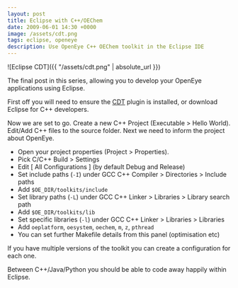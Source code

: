 ```yaml
---
layout: post
title: Eclipse with C++/OEChem
date: 2009-06-01 14:30 +0000
image: /assets/cdt.png
tags: eclipse, openeye
description: Use OpenEye C++ OEChem toolkit in the Eclipse IDE
---
```


![Eclipse CDT]({{ "/assets/cdt.png" | absolute_url }})

The final post in this series, allowing you to develop your OpenEye
applications using Eclipse.  
  
First off you will need to ensure the [CDT](http://www.eclipse.org/cdt)
plugin is installed, or download Eclipse for C++ developers.  
  
Now we are set to go. Create a new C++ Project (Executable &gt; Hello
World). Edit/Add C++ files to the source folder. Next we need to inform
the project about OpenEye.  
  

-   Open your project properties (Project &gt; Properties).
-   Pick C/C++ Build &gt; Settings
-   Edit [ All Configurations ] (by default Debug and Release)
-   Set include paths (``-I``) under GCC C++
    Compiler &gt; Directories &gt; Include paths
-   Add ``$OE_DIR/toolkits/include``
-   Set library paths (``-L``) under GCC C++
    Linker &gt; Libraries &gt; Library search path
-   Add ``$OE_DIR/toolkits/lib``
-   Set specific libraries (``-l``) under GCC C++
    Linker &gt; Libraries &gt; Libraries
-   Add ``oeplatform``, ``oesystem``, ``oechem``, ``m``, ``z``, ``pthread``
-   You can set further Makefile details from this panel
    (optimisation etc)

If you have multiple versions of the toolkit you can create a
configuration for each one.  
  
Between C++/Java/Python you should be able to code away happily within
Eclipse.